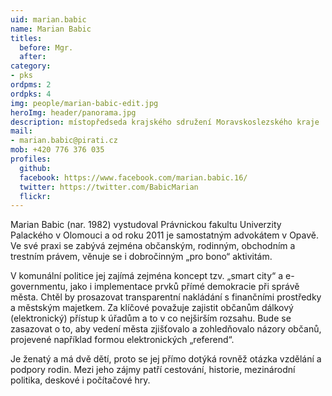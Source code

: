 ```yaml
---
uid: marian.babic
name: Marian Babic
titles:
  before: Mgr.
  after:
category:
- pks
ordpms: 2
ordpks: 4
img: people/marian-babic-edit.jpg
heroImg: header/panorama.jpg
description: místopředseda krajského sdružení Moravskoslezského kraje       	# kratký popis, max 160 znaků
mail:
- marian.babic@pirati.cz
mob: +420 776 376 035
profiles:
  github:                 
  facebook: https://www.facebook.com/marian.babic.16/
  twitter: https://twitter.com/BabicMarian
  flickr:
---
```


Marian Babic (nar. 1982) vystudoval Právnickou fakultu Univerzity Palackého v Olomouci a od roku 2011 je samostatným advokátem v Opavě. Ve své praxi se zabývá zejména občanským, rodinným, obchodním a trestním právem, věnuje se i dobročinným „pro bono“ aktivitám.

V komunální politice jej zajímá zejména koncept tzv. „smart city“ a e-governmentu, jako i implementace prvků přímé demokracie při správě města. Chtěl by prosazovat transparentní nakládání s finančními prostředky a městským majetkem. Za klíčové považuje zajistit občanům dálkový (elektronický) přístup k úřadům a to v co nejširším rozsahu. Bude se zasazovat o to, aby vedení města zjišťovalo a zohledňovalo názory občanů, projevené například formou elektronických „referend“.

Je ženatý a má dvě dětí, proto se jej přímo dotýká rovněž otázka vzdělání a podpory rodin. Mezi jeho zájmy patří cestování, historie, mezinárodní politika, deskové i počítačové hry.
